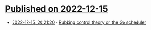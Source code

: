 # [Published on 2022-12-15](index.md)

* [2022-12-15, 20:21:20](https://lobste.rs/s/haydwp/rubbing_control_theory_on_go_scheduler) - [Rubbing control theory on the Go scheduler](https://www.cockroachlabs.com/blog/rubbing-control-theory/)
